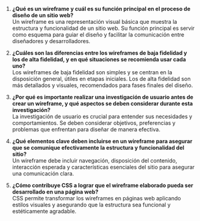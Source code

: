 1. **¿Qué es un wireframe y cuál es su función principal en el proceso de diseño de un sitio web?**  
   Un wireframe es una representación visual básica que muestra la estructura y funcionalidad de un sitio web. Su función principal es servir como esquema para guiar el diseño y facilitar la comunicación entre diseñadores y desarrolladores.

2. **¿Cuáles son las diferencias entre los wireframes de baja fidelidad y los de alta fidelidad, y en qué situaciones se recomienda usar cada uno?**  
   Los wireframes de baja fidelidad son simples y se centran en la disposición general, útiles en etapas iniciales. Los de alta fidelidad son más detallados y visuales, recomendados para fases finales del diseño.

3. **¿Por qué es importante realizar una investigación de usuario antes de crear un wireframe, y qué aspectos se deben considerar durante esta investigación?**  
   La investigación de usuario es crucial para entender sus necesidades y comportamientos. Se deben considerar objetivos, preferencias y problemas que enfrentan para diseñar de manera efectiva.

4. **¿Qué elementos clave deben incluirse en un wireframe para asegurar que se comunique efectivamente la estructura y funcionalidad del sitio?**  
   Un wireframe debe incluir navegación, disposición del contenido, interacción esperada y características esenciales del sitio para asegurar una comunicación clara.

5. **¿Cómo contribuye CSS a lograr que el wireframe elaborado pueda ser desarrollado en una página web?**  
   CSS permite transformar los wireframes en páginas web aplicando estilos visuales y asegurando que la estructura sea funcional y estéticamente agradable.
